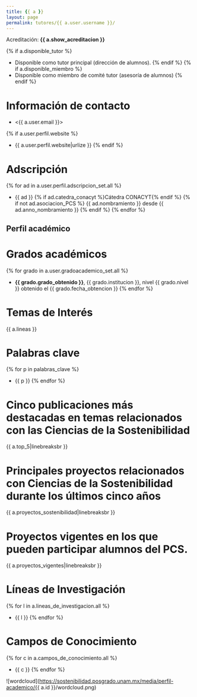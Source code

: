 ```yaml
---
title: {{ a }}
layout: page
permalink: tutores/{{ a.user.username }}/
---
```


Acreditación: **{{ a.show_acreditacion }}**

{% if a.disponible_tutor %}
 - Disponible como tutor principal (dirección de alumnos).
{% endif %}
{% if a.disponible_miembro %}
 - Disponible como miembro de comité tutor (asesoría de alumnos)
{% endif %}




# Información de contacto

 - <{{ a.user.email }}>

{% if a.user.perfil.website %}
 - {{ a.user.perfil.website|urlize }}
{% endif %}



# Adscripción

{% for ad in a.user.perfil.adscripcion_set.all %}
 - {{ ad }} {% if ad.catedra_conacyt %}Cátedra CONACYT{% endif %} {% if not ad.asociacion_PCS %} {{ ad.nombramiento }} desde {{ ad.anno_nombramiento }}
 {% endif %}
{% endfor %}




## Perfil académico


# Grados académicos

{% for grado in a.user.gradoacademico_set.all %}
 - **{{ grado.grado_obtenido }}**, {{ grado.institucion }}, nivel {{ grado.nivel }} obtenido el {{ grado.fecha_obtencion }}
{% endfor %}



# Temas de Interés

{{ a.lineas }}



# Palabras clave

{% for p in palabras_clave %}
 - {{ p }}
{% endfor %}



# Cinco publicaciones más destacadas en temas relacionados con las Ciencias de la Sostenibilidad

{{ a.top_5|linebreaksbr }}




# Principales proyectos relacionados con Ciencias de la Sostenibilidad durante los últimos cinco años

{{ a.proyectos_sostenibilidad|linebreaksbr }}




# Proyectos vigentes en los que pueden participar alumnos del PCS.

{{ a.proyectos_vigentes|linebreaksbr }}




# Líneas de Investigación

{% for l in a.lineas_de_investigacion.all %}
 - {{ l }}
{% endfor %}




# Campos de Conocimiento
{% for c in a.campos_de_conocimiento.all %}
 - {{ c }}
{% endfor %}


![wordcloud](https://sostenibilidad.posgrado.unam.mx/media/perfil-academico/{{ a.id }}/wordcloud.png)
